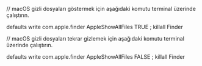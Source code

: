 // macOS gizli dosyaları göstermek için aşağıdaki komutu terminal üzerinde çalıştırın.

defaults write com.apple.finder AppleShowAllFiles TRUE ; killall Finder



// macOS gizli dosyaları tekrar gizlemek için aşağıdaki komutu terminal üzerinde çalıştırın.

defaults write com.apple.finder AppleShowAllFiles FALSE ; killall Finder
